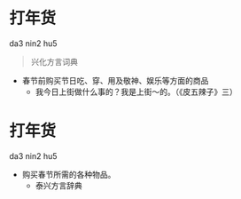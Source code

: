 # 打年货
da3 nin2 hu5
> 兴化方言词典
- 春节前购买节日吃、穿、用及敬神、娱乐等方面的商品
  - 我今日上街做什么事的？我是上街～的。（《皮五辣子》三）

# 打年货
da3 nin2 hu5
+ 购买春节所需的各种物品。
  * 泰兴方言辞典
